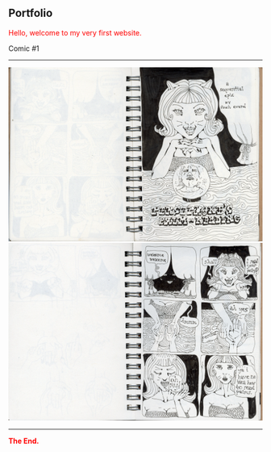Portfolio
---
<span style="color:red">Hello, welcome to my very first website. </span>

Comic #1

---
![alt text](pamlcover.png)
![alt text](palm.png)

---
<span style="color:red">**The End.**</span>
